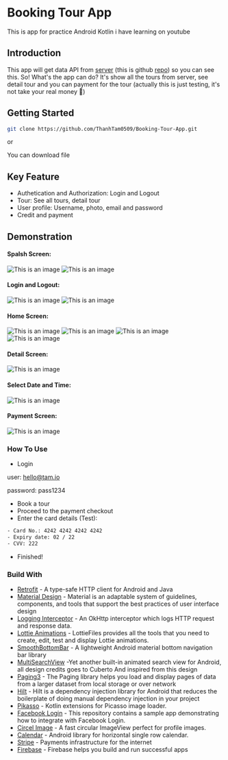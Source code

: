 # Booking Tour App
This is app for practice Android Kotlin i have learning on youtube
## Introduction
This app will get data API from [server](https://server-bookingtour.herokuapp.com/ ) (this is github [repo](https://github.com/ThanhTam0509/Server_Booking_Tour_App)) so you can see this. So! What's the app can do? It's show all the tours from server, see detail tour and you can payment for the tour (actually this is just testing, it's not take your real money 🤣)
## Getting Started
```bash
git clone https://github.com/ThanhTam0509/Booking-Tour-App.git
```
or 

You can download file 
## Key Feature
- Authetication and Authorization: Login and Logout
- Tour: See all tours, detail tour
- User profile: Username, photo, email and password
- Credit and payment
## Demonstration
#### Spalsh Screen:
![This is an image](https://photos.google.com/photo/AF1QipOPcyBI_enC7X3gVxmunsvLgXVP2Y5voDyviKAw)
![This is an image](https://photos.google.com/photo/AF1QipN9jaRX9FPAcEEQEnKxCDKRw7wPuupetfx8JPJl)
#### Login and Logout:
![This is an image](https://scontent.fsgn5-5.fna.fbcdn.net/v/t1.15752-9/271669142_321177513256996_2235578623721726436_n.jpg?_nc_cat=100&ccb=1-5&_nc_sid=ae9488&_nc_ohc=zy-2SN9uOQEAX98vKj_&tn=Xz4W-HKC5aBWCH5X&_nc_ht=scontent.fsgn5-5.fna&oh=03_AVJ_tKTKghXJb3duc07Z2MtUe2vvshQVHyjm1axUeQdOVQ&oe=620BF1FA)
![This is an image](https://scontent.fsgn5-11.fna.fbcdn.net/v/t1.15752-9/271691319_465718485241663_5823420042142563364_n.jpg?_nc_cat=110&ccb=1-5&_nc_sid=ae9488&_nc_ohc=CELbNty2JfQAX__oWpt&_nc_ht=scontent.fsgn5-11.fna&oh=03_AVIC4qyh879Pz3582xxMk3mSu6rBjIAOrIwHShNxmpZq_Q&oe=620C1230)
#### Home Screen:
![This is an image](https://scontent.fsgn5-11.fna.fbcdn.net/v/t1.15752-9/271678073_3020723868241367_8620042306710701324_n.jpg?_nc_cat=110&ccb=1-5&_nc_sid=ae9488&_nc_ohc=6P4JzrwEjqwAX_5slS1&_nc_ht=scontent.fsgn5-11.fna&oh=03_AVKAf7yOctJu29KfE2ZIhPK-L65AuoOKEdeIhHQ51xcvEg&oe=620C7207)
![This is an image](https://scontent.fsgn5-14.fna.fbcdn.net/v/t1.15752-9/271632466_661493705207090_4875679244790243199_n.jpg?_nc_cat=101&ccb=1-5&_nc_sid=ae9488&_nc_ohc=jgpdCjJTYEEAX_erRZw&_nc_ht=scontent.fsgn5-14.fna&oh=03_AVJhezHzyJmYuqFODrwt6qs5HU5SDo7aC6RfMGa3rxuACg&oe=620A260D)
![This is an image](https://scontent.fsgn5-9.fna.fbcdn.net/v/t1.15752-9/271715833_315675913662714_2131473083335370783_n.jpg?_nc_cat=105&ccb=1-5&_nc_sid=ae9488&_nc_ohc=W38PzC1DCNgAX-mtsz-&_nc_ht=scontent.fsgn5-9.fna&oh=03_AVJx93bWJn2OSio-GBYusG1c98Bi9H0GLmY9-vC6_1UjTg&oe=620BD659)
![This is an image](https://scontent.fsgn5-11.fna.fbcdn.net/v/t1.15752-9/271665882_1785589391637221_1895790537913253480_n.jpg?_nc_cat=110&ccb=1-5&_nc_sid=ae9488&_nc_ohc=vBswLtSwpBQAX8XzFJs&_nc_oc=AQna8jUoFzVIkBbRADg0ZAYnHXTyq8rh5COrrsxvA2T6bgOwvzwj2_dWtwTkvLSX1YpC46LuZd0Lk-cN4-Eh5GDm&_nc_ht=scontent.fsgn5-11.fna&oh=03_AVIzduXK7TGhsiNWsBt4v8_YloUyDAb9cGqopYVtsPT0Vw&oe=6208F8DD)
#### Detail Screen:
![This is an image](https://scontent.fsgn5-4.fna.fbcdn.net/v/t1.15752-9/271658368_512851676709367_3555823981409284324_n.jpg?_nc_cat=102&ccb=1-5&_nc_sid=ae9488&_nc_ohc=DAIRBwah8NoAX9-Eept&_nc_ht=scontent.fsgn5-4.fna&oh=03_AVKXdLdHAs3jtkrb05TGdCaEIQY7y0PtcIM5oQA6xFV2FA&oe=6208D5C6)
#### Select Date and Time:
![This is an image](https://scontent.fsgn5-8.fna.fbcdn.net/v/t1.15752-9/271678072_354883056068771_8916941563382375088_n.jpg?_nc_cat=109&ccb=1-5&_nc_sid=ae9488&_nc_ohc=A-7LHsnfwzoAX8Jhg0L&_nc_ht=scontent.fsgn5-8.fna&oh=03_AVLYDK_xp7kCzpozyKm7-xksXLLZmylzYbjkixF1rjMBYw&oe=620C0CD1)
#### Payment Screen:
![This is an image](https://scontent.fsgn5-10.fna.fbcdn.net/v/t1.15752-9/271643201_1656821047994596_5426562607490417836_n.jpg?_nc_cat=107&ccb=1-5&_nc_sid=ae9488&_nc_ohc=rTN7Je-JKHMAX9WiUKc&_nc_ht=scontent.fsgn5-10.fna&oh=03_AVLgrhpa7oc6N2gXSGlj0myS0_Tnh-dk0A6A-AD_tanKyA&oe=62099FDF)
### How To Use
- Login 

user: hello@tam.io

password: pass1234

- Book a tour
- Proceed to the payment checkout
- Enter the card details (Test):
```bash
- Card No.: 4242 4242 4242 4242
- Expiry date: 02 / 22
- CVV: 222
```
- Finished!
### Build With
- [Retrofit](https://square.github.io/retrofit/) - A type-safe HTTP client for Android and Java
- [Material Design](https://material.io/design) - Material is an adaptable system of guidelines, components, and tools that support the best practices of user interface design
- [Logging Interceptor](https://github.com/square/okhttp/tree/master/okhttp-logging-interceptor) - An OkHttp interceptor which logs HTTP request and response data.
- [Lottie Animations](https://lottiefiles.com/) - LottieFiles provides all the tools that you need to create, edit, test and display Lottie animations.
- [SmoothBottomBar](https://github.com/ibrahimsn98/SmoothBottomBar) - A lightweight Android material bottom navigation bar library
- [MultiSearchView](https://github.com/iammert/MultiSearchView) -Yet another built-in animated search view for Android, all design credits goes to Cuberto And inspired from this design
- [Paging3](https://developer.android.com/topic/libraries/architecture/paging/v3-overview) - The Paging library helps you load and display pages of data from a larger dataset from local storage or over network
- [Hilt](https://developer.android.com/training/dependency-injection/hilt-android) - Hilt is a dependency injection library for Android that reduces the boilerplate of doing manual dependency injection in your project
- [Pikasso](https://github.com/hendraanggrian/picasso-ktx) - Kotlin extensions for Picasso image loader.
- [Facebook Login](https://github.com/facebook/facebook-android-sdk) - This repository contains a sample app demonstrating how to integrate with Facebook Login.
- [Circel Image](https://github.com/hdodenhof/CircleImageView) - A fast circular ImageView perfect for profile images.
- [Calendar](https://github.com/miso01/SingleRowCalendar) - Android library for horizontal single row calendar.
- [Stripe](https://stripe.com/en-gb-us) - Payments infrastructure for the internet
- [Firebase](https://firebase.google.com/) - Firebase helps you build
and run successful apps
